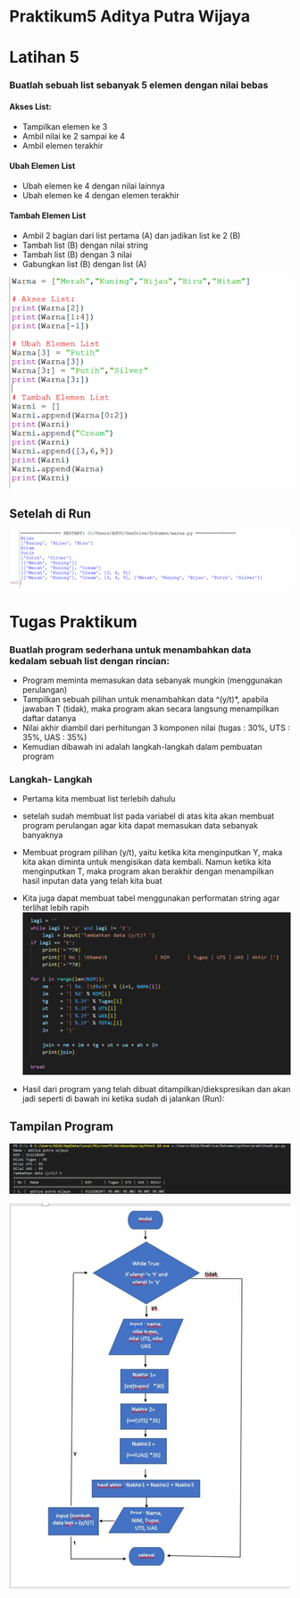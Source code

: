 # Praktikum5 Aditya Putra Wijaya

# Latihan 5
### Buatlah sebuah list sebanyak 5 elemen dengan nilai bebas

#### Akses List:
- Tampilkan elemen ke 3
- Ambil nilai ke 2 sampai ke 4
- Ambil elemen terakhir

#### Ubah Elemen List
- Ubah elemen ke 4 dengan nilai lainnya
- Ubah elemen ke 4 dengan elemen terakhir

#### Tambah Elemen List
- Ambil 2 bagian dari list pertama (A) dan jadikan list ke 2 (B)
- Tambah list (B) dengan nilai string
- Tambah list (B) dengan 3 nilai
- Gabungkan list (B) dengan list (A)

![gambar](gambar/bar3.png)
## Setelah di Run 
![gambar](gambar/bar2.png)


# Tugas Praktikum
### Buatlah program sederhana untuk menambahkan data kedalam sebuah list dengan rincian:
- Program meminta memasukan data sebanyak mungkin (menggunakan perulangan)
- Tampilkan sebuah pilihan untuk menambahkan data ^(y/t)*, apabila jawaban T (tidak), maka program akan secara langsung menampilkan daftar datanya
- Nilai akhir diambil dari perhitungan 3 komponen nilai (tugas : 30%, UTS : 35%, UAS : 35%)
- Kemudian dibawah ini adalah langkah-langkah dalam pembuatan program

### Langkah- Langkah
- Pertama kita membuat list terlebih dahulu
- setelah sudah membuat list pada variabel di atas kita akan membuat program perulangan agar kita dapat memasukan data sebanyak banyaknya
- Membuat program pilihan (y/t), yaitu ketika kita menginputkan Y, maka kita akan diminta untuk mengisikan data kembali. Namun ketika kita menginputkan T, maka program akan berakhir dengan menampilkan hasil inputan data yang telah kita buat
- Kita juga dapat membuat tabel menggunakan performatan string agar terlihat lebih rapih
![gambar](gambar/bar4.png)

- Hasil dari program yang telah dibuat ditampilkan/diekspresikan dan akan jadi seperti di bawah ini ketika sudah di jalankan (Run):
## Tampilan Program
![gambar](gambar/bar1.png)

![gambar](gambar/IMG-20221122-WA0002.jpg)
